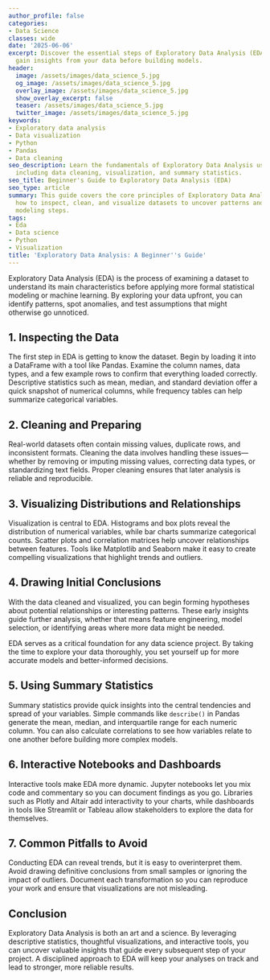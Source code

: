 ```yaml
---
author_profile: false
categories:
- Data Science
classes: wide
date: '2025-06-06'
excerpt: Discover the essential steps of Exploratory Data Analysis (EDA) and how to
  gain insights from your data before building models.
header:
  image: /assets/images/data_science_5.jpg
  og_image: /assets/images/data_science_5.jpg
  overlay_image: /assets/images/data_science_5.jpg
  show_overlay_excerpt: false
  teaser: /assets/images/data_science_5.jpg
  twitter_image: /assets/images/data_science_5.jpg
keywords:
- Exploratory data analysis
- Data visualization
- Python
- Pandas
- Data cleaning
seo_description: Learn the fundamentals of Exploratory Data Analysis using Python,
  including data cleaning, visualization, and summary statistics.
seo_title: Beginner's Guide to Exploratory Data Analysis (EDA)
seo_type: article
summary: This guide covers the core principles of Exploratory Data Analysis, demonstrating
  how to inspect, clean, and visualize datasets to uncover patterns and inform subsequent
  modeling steps.
tags:
- Eda
- Data science
- Python
- Visualization
title: 'Exploratory Data Analysis: A Beginner''s Guide'
---
```


Exploratory Data Analysis (EDA) is the process of examining a dataset to understand its main characteristics before applying more formal statistical modeling or machine learning. By exploring your data upfront, you can identify patterns, spot anomalies, and test assumptions that might otherwise go unnoticed.

## 1. Inspecting the Data

The first step in EDA is getting to know the dataset. Begin by loading it into a DataFrame with a tool like Pandas. Examine the column names, data types, and a few example rows to confirm that everything loaded correctly. Descriptive statistics such as mean, median, and standard deviation offer a quick snapshot of numerical columns, while frequency tables can help summarize categorical variables.

## 2. Cleaning and Preparing

Real-world datasets often contain missing values, duplicate rows, and inconsistent formats. Cleaning the data involves handling these issues—whether by removing or imputing missing values, correcting data types, or standardizing text fields. Proper cleaning ensures that later analysis is reliable and reproducible.

## 3. Visualizing Distributions and Relationships

Visualization is central to EDA. Histograms and box plots reveal the distribution of numerical variables, while bar charts summarize categorical counts. Scatter plots and correlation matrices help uncover relationships between features. Tools like Matplotlib and Seaborn make it easy to create compelling visualizations that highlight trends and outliers.

## 4. Drawing Initial Conclusions

With the data cleaned and visualized, you can begin forming hypotheses about potential relationships or interesting patterns. These early insights guide further analysis, whether that means feature engineering, model selection, or identifying areas where more data might be needed.

EDA serves as a critical foundation for any data science project. By taking the time to explore your data thoroughly, you set yourself up for more accurate models and better-informed decisions.

## 5. Using Summary Statistics

Summary statistics provide quick insights into the central tendencies and spread of your variables. Simple commands like `describe()` in Pandas generate the mean, median, and interquartile range for each numeric column. You can also calculate correlations to see how variables relate to one another before building more complex models.

## 6. Interactive Notebooks and Dashboards

Interactive tools make EDA more dynamic. Jupyter notebooks let you mix code and commentary so you can document findings as you go. Libraries such as Plotly and Altair add interactivity to your charts, while dashboards in tools like Streamlit or Tableau allow stakeholders to explore the data for themselves.

## 7. Common Pitfalls to Avoid

Conducting EDA can reveal trends, but it is easy to overinterpret them. Avoid drawing definitive conclusions from small samples or ignoring the impact of outliers. Document each transformation so you can reproduce your work and ensure that visualizations are not misleading.

## Conclusion

Exploratory Data Analysis is both an art and a science. By leveraging descriptive statistics, thoughtful visualizations, and interactive tools, you can uncover valuable insights that guide every subsequent step of your project. A disciplined approach to EDA will keep your analyses on track and lead to stronger, more reliable results.
